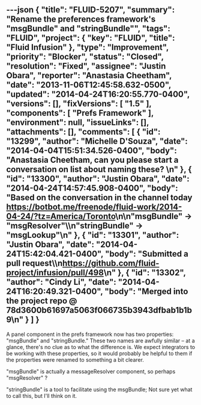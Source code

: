 ---json
{
  "title": "FLUID-5207",
  "summary": "Rename the preferences framework's \"msgBundle\" and \"stringBundle\"",
  "tags": "FLUID",
  "project": {
    "key": "FLUID",
    "title": "Fluid Infusion"
  },
  "type": "Improvement",
  "priority": "Blocker",
  "status": "Closed",
  "resolution": "Fixed",
  "assignee": "Justin Obara",
  "reporter": "Anastasia Cheetham",
  "date": "2013-11-06T12:45:58.632-0500",
  "updated": "2014-04-24T16:20:55.770-0400",
  "versions": [],
  "fixVersions": [
    "1.5"
  ],
  "components": [
    "Prefs Framework"
  ],
  "environment": null,
  "issueLinks": [],
  "attachments": [],
  "comments": [
    {
      "id": "13299",
      "author": "Michelle D'Souza",
      "date": "2014-04-04T15:51:34.526-0400",
      "body": "Anastasia Cheetham, can you please start a conversation on list about naming these?&#x20;\n"
    },
    {
      "id": "13300",
      "author": "Justin Obara",
      "date": "2014-04-24T14:57:45.908-0400",
      "body": "Based on the conversation in the channel today <https://botbot.me/freenode/fluid-work/2014-04-24/?tz=America/Toronto>\n\n\"msgBundle\" -> \"msgResolver\"\\\n\"stringBundle\" -> \"msgLookup\"\n"
    },
    {
      "id": "13301",
      "author": "Justin Obara",
      "date": "2014-04-24T15:42:04.421-0400",
      "body": "Submitted a pull request\\\n<https://github.com/fluid-project/infusion/pull/498>\n"
    },
    {
      "id": "13302",
      "author": "Cindy Li",
      "date": "2014-04-24T16:20:49.321-0400",
      "body": "Merged into the project repo @ 78d3600b61697a5063f066735b3943dfbab1b1b9\n"
    }
  ]
}
---
A panel component in the prefs framework now has two properties: "msgBundle" and "stringBundle." These two names are awfully similar – at a glance, there's no clue as to what the difference is. We expect integrators to be working with these properties, so it would probably be helpful to them if the properties were renamed to something a bit clearer.

"msgBundle" is actually a messageResolver component, so perhaps "msgResolver" ?

"stringBundle" is a tool to facilitate using the msgBundle; Not sure yet what to call this, but I'll think on it.

        